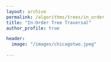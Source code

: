 ```yaml
---
layout: archive
permalink: /algorithms/trees/in_order
title: "In-Order Tree Traversal"
author_profile: true

header:
  image: "/images/chicagotwo.jpeg"
  
---
```


